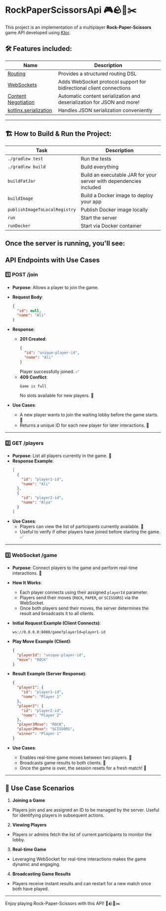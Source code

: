 # RockPaperScissorsApi 🎮🪨📄✂️

This project is an implementation of a multiplayer **Rock-Paper-Scissors** game API developed using [Ktor](https://ktor.io).

## 🛠 Features included:

| Name                                                                   | Description                                                                      |
|------------------------------------------------------------------------|----------------------------------------------------------------------------------|
| [Routing](https://start.ktor.io/p/routing)                             | Provides a structured routing DSL                                                |
| [WebSockets](https://start.ktor.io/p/ktor-websockets)                  | Adds WebSocket protocol support for bidirectional client connections             |
| [Content Negotiation](https://start.ktor.io/p/content-negotiation)     | Automatic content serialization and deserialization for JSON and more!           |
| [kotlinx.serialization](https://start.ktor.io/p/kotlinx-serialization) | Handles JSON serialization conveniently                                          |

---

## 🏗 How to Build & Run the Project:

| Task                          | Description                                                        |
|-------------------------------|--------------------------------------------------------------------|
| `./gradlew test`              | Run the tests                                                      |
| `./gradlew build`             | Build everything                                                   |
| `buildFatJar`                 | Build an executable JAR for your server with dependencies included |
| `buildImage`                  | Build a Docker image to deploy your app                            |
| `publishImageToLocalRegistry` | Publish Docker image locally                                       |
| `run`                         | Start the server                                                   |
| `runDocker`                   | Start via Docker container                                         |

Once the server is running, you'll see:
---

## API Endpoints with Use Cases

### 1️⃣ **POST /join**
- **Purpose**: Allows a player to join the game. 
- **Request Body**:
  ```json
  {
    "id": null,
    "name": "Ali"
  }
  ```
- **Response**:
  - **201 Created**:
    ```json
    {
      "id": "unique-player-id",
      "name": "Ali"
    }
    ```
    Player successfully joined. ✅
  - **409 Conflict**:
    ```
    Game is full
    ```
    No slots available for new players. 🚫

- **Use Cases**:
  - A new player wants to join the waiting lobby before the game starts. 🏁
  - Returns a unique ID for each new player for later interactions. 🔑

---

### 2️⃣ **GET /players**
- **Purpose**: List all players currently in the game. 👥
- **Response Example**:
  ```json
  [
    {
      "id": "player1-id",
      "name": "Ali"
    },
    {
      "id": "player2-id",
      "name": "Alya"
    }
  ]
  ```
- **Use Cases**:
  - Players can view the list of participants currently available. 👀
  - Useful to verify if other players have joined before starting the game. ✅

---

### 3️⃣ **WebSocket /game**
- **Purpose**: Connect players to the game and perform real-time interactions. 💬
- **How It Works**:
  - Each player connects using their assigned `playerId` parameter.
  - Players send their moves (`ROCK`, `PAPER`, or `SCISSORS`) via the WebSocket.
  - Once both players send their moves, the server determines the result and broadcasts it to all clients.

- **Initial Request Example (Client Connects)**:
  ```
  ws://0.0.0.0:8080/game?playerId=player1-id
  ```
- **Play Move Example (Client)**:
  ```json
  {
    "playerId": "unique-player-id",
    "move": "ROCK"
  }
  ```
- **Result Example (Server Response)**:
  ```json
  {
    "player1": {
      "id": "player1-id",
      "name": "Player 1"
    },
    "player2": {
      "id": "player2-id",
      "name": "Player 2"
    },
    "player1Move": "ROCK",
    "player2Move": "SCISSORS",
    "winner": "Player 1"
  }
  ```

- **Use Cases**:
  - Enables real-time game moves between two players. 🤝
  - Broadcasts game results to both clients. 🌟
  - Once the game is over, the session resets for a fresh match! 🔄

---

## 🚀 Use Case Scenarios

1. **Joining a Game**
  - Players join and are assigned an ID to be managed by the server. Useful for identifying players in subsequent actions. 

2. **Viewing Players**
  - Players or admins fetch the list of current participants to monitor the lobby. 

3. **Real-time Game**
  - Leveraging WebSocket for real-time interactions makes the game dynamic and engaging. 

4. **Broadcasting Game Results**
  - Players receive instant results and can restart for a new match once both have played. 

---

Enjoy playing Rock-Paper-Scissors with this API! 🎉🪨📄✂️